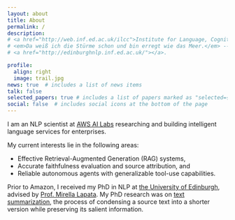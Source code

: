 ```yaml
---
layout: about
title: About
permalink: /
description:
# <a href="http://web.inf.ed.ac.uk/ilcc">Institute for Language, Cognition and Computation</a> • <a href="https://www.ed.ac.uk/informatics"> School of Informatics</a> • <a href="https://www.ed.ac.uk">University of Edinburgh</a>
# <em>Da weiß ich die Stürme schon und bin erregt wie das Meer.</em> -- <em>Vorgefühl</em>, Rainer Maria Rilke
# <a href="http://edinburghnlp.inf.ed.ac.uk/"></a>. 

profile:
  align: right
  image: trail.jpg
news: true  # includes a list of news items
talk: false
selected_papers: true # includes a list of papers marked as "selected={true}"
social: false  # includes social icons at the bottom of the page
---
```


I am an NLP scientist at [AWS AI Labs](https://www.amazon.science/) researching and building intelligent language services for enterprises. 

My current interests lie in the following areas:
- Effective Retrieval-Augmented Generation (RAG) systems,
- Accurate faithfulness evaluation and source attribution, and
- Reliable autonomous agents with generalizable tool-use capabilities.

<!-- My primary research focus has been on [summarization](https://era.ed.ac.uk/handle/1842/39624), the process of condensing a source text into a shorter version while preserving its salient information.
My interests extend to other areas of AI/NLP such as controllable generation and scalable alignment. -->

Prior to Amazon, 
I received my PhD in NLP at [the University of Edinburgh](https://web.inf.ed.ac.uk/ilcc), advised by [Prof. Mirella Lapata](http://homepages.inf.ed.ac.uk/mlap/). 
My PhD research was on [text summarization](https://era.ed.ac.uk/handle/1842/39624), the process of condensing a source text into a shorter version while preserving its salient information.

<!-- My long-term research goal is to evolve the machine to interact with people naturally and assist people effectively, 
with minimal human guidance. -->
<!-- My PhD thesis [Document Summarization with Neural Query Modeling](https://era.ed.ac.uk/handle/1842/39624) was examined by [Prof. Ivan Titov](http://ivan-titov.org/) and [Prof. Greg Durrett](https://www.cs.utexas.edu/~gdurrett/). -->

<!-- You can reach out to me via email: yumo.xu [at] outlook.com -->